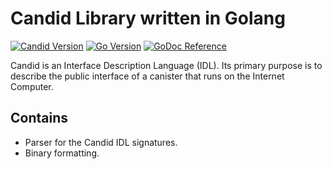 # Candid Library written in Golang

[![Candid Version](https://img.shields.io/badge/candid-0.1.3-yellow)](https://sdk.dfinity.org/docs/candid-guide/candid-ref.html)
[![Go Version](https://img.shields.io/github/go-mod/go-version/aviate-labs/candid-go.svg)](https://github.com/aviate-labs/agent-go)
[![GoDoc Reference](https://img.shields.io/badge/godoc-reference-blue.svg)](https://pkg.go.dev/github.com/aviate-labs/candid-go)

Candid is an Interface Description Language (IDL).
Its primary purpose is to describe the public interface of a canister that runs on the Internet Computer.

## Contains

- Parser for the Candid IDL signatures.
- Binary formatting.
